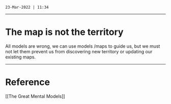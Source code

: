 `23-Mar-2022 | 11:34`


---
# The map is not the territory

All models are wrong, we can use models /maps to guide us, but we must not let them prevent us from discovering new territory or updating our existing maps. 



---
# Reference

[[The Great Mental Models]]